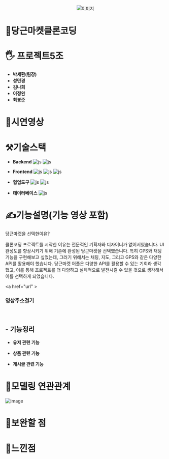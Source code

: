 <p align="center">
  <img src="https://github.com/knh1766/study-dto/assets/135561378/0e9c88bc-ec01-4ac3-85f1-d700ea3a427e" alt="이미지">
</p>

# 🥕당근마켓클론코딩


# 🖐 프로젝트5조
* **박세환(팀장)**
* **성민경**
* **김나희**
* **이정완**
* **최봉준**
# 📌시연영상
# ⚒️기술스택
  - **Backend**
    ![js](https://img.shields.io/badge/spring-6DB33F?style=for-the-badge&logo=spring&logoColor=white)
   ![js](https://img.shields.io/badge/springboot-6DB33F?style=for-the-badge&logo=springboot&logoColor=white)
 
  - **Frontend**
 ![js](https://img.shields.io/badge/flutter-F7DF1E?style=for-the-badge&logo=flutter&logoColor=white)
   ![js](https://img.shields.io/badge/dart-0175C2?style=for-the-badge&logo=dart&logoColor=white)
 ![js](https://img.shields.io/badge/firestore-C8332D?style=for-the-badge&logo=fireship&logoColor=white)



 - **협업도구**
   ![js](https://img.shields.io/badge/git-FC6D26?style=for-the-badge&logo=git&logoColor=white)
![js](https://img.shields.io/badge/github-181717?style=for-the-badge&logo=github&logoColor=white)

 - **데이터베이스**
![js](https://img.shields.io/badge/H2-685EA9?style=for-the-badge&logo=hugo&logoColor=white)

# ✍기능설명(기능 영상 포함)
당근마켓을 선택한이유? 
</hr>
클론코딩 프로젝트를 시작한 이유는 전문적인 기획자와 디자이너가 없어서였습니다. 
UI 완성도를 향상시키기 위해 기존에 완성된 당근마켓을 선택했습니다. 특히 GPS와 채팅 기능을 구현해보고 싶었는데, 그러기 위해서는 채팅, 지도, 그리고 GPS와 같은 다양한 API를 활용해야 했습니다. 당근마켓 어플은 다양한 API를 활용할 수 있는 기회라 생각했고, 이를 통해 프로젝트를 더 다양하고 실제적으로 발전시킬 수 있을 것으로 생각해서 이를 선택하게 되었습니다.

<a href="url" > <h3> 영상주소걸기 </h3> </a>


## - 기능정리

 - **유저 관련 기능**

 - **상품 관련 기능**

 - **게시글 관련 기능**

# 📄모델링 연관관계
![image](https://github.com/bbarkse93/final_team_project_spring/assets/135561378/49ca4593-614a-4e08-b51f-03582f3e7e89)


# 🔶보완할 점 

# 🔶느낀점
